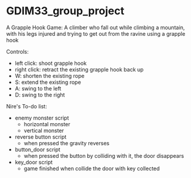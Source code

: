 # GDIM33_group_project

A Grapple Hook Game: 
A climber who fall out while climbing a mountain, with his legs injured and trying to get out from the ravine using a grapple hook



Controls:
  
  - left click: shoot grapple hook
  - right click: retract the existing grapple hook back up
  - W: shorten the existing rope
  - S: extend the existing rope
  - A: swing to the left
  - D: swing to the right













Nire's To-do list:
  - enemy monster script
      - horizontal monster
      - vertical monster
  - reverse button script
      - when pressed the gravity reverses
  - button_door script
      - when pressed the button by colliding with it, the door disappears
  - key_door script
      - game finished when collide the door with key collected
